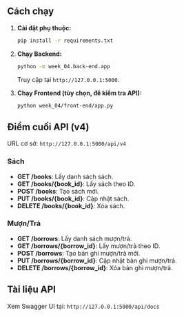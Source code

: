 ## Cách chạy

1.  **Cài đặt phụ thuộc:**

    ```bash
    pip install -r requirements.txt
    ```

2.  **Chạy Backend:**

    ```bash
    python -m week_04.back-end.app
    ```

    Truy cập tại `http://127.0.0.1:5000`.

3.  **Chạy Frontend (tùy chọn, để kiểm tra API):**

    ```bash
    python week_04/front-end/app.py
    ```

## Điểm cuối API (v4)

URL cơ sở: `http://127.0.0.1:5000/api/v4`

### Sách

*   **GET /books**: Lấy danh sách sách.
*   **GET /books/{book_id}**: Lấy sách theo ID.
*   **POST /books**: Tạo sách mới.
*   **PUT /books/{book_id}**: Cập nhật sách.
*   **DELETE /books/{book_id}**: Xóa sách.

### Mượn/Trả

*   **GET /borrows**: Lấy danh sách mượn/trả.
*   **GET /borrows/{borrow_id}**: Lấy mượn/trả theo ID.
*   **POST /borrows**: Tạo bản ghi mượn/trả mới.
*   **PUT /borrows/{borrow_id}**: Cập nhật bản ghi mượn/trả.
*   **DELETE /borrows/{borrow_id}**: Xóa bản ghi mượn/trả.

## Tài liệu API

Xem Swagger UI tại: `http://127.0.0.1:5000/api/docs`